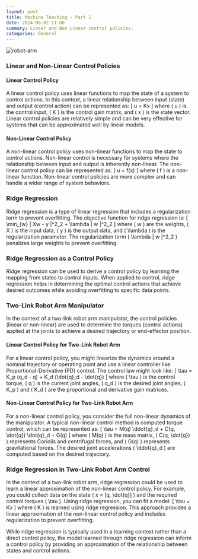 ```yaml
---
layout: post
title: Machine Teaching - Part 1
date: 2024-06-02 11:00
summary: Linear and Non Linear control policies.
categories: General
---
```


<img src="https://i.ibb.co/wQBqJnK/robot-arm.jpg" alt="robot-arm" border="0">

### Linear and Non-Linear Control Policies

#### Linear Control Policy
A linear control policy uses linear functions to map the state of a system to control actions. In this context, a linear relationship between input (state) and output (control action) can be represented as:
\[ u = Kx \]
where \( u \) is the control input, \( K \) is the control gain matrix, and \( x \) is the state vector. Linear control policies are relatively simple and can be very effective for systems that can be approximated well by linear models.

#### Non-Linear Control Policy
A non-linear control policy uses non-linear functions to map the state to control actions. Non-linear control is necessary for systems where the relationship between input and output is inherently non-linear. The non-linear control policy can be represented as:
\[ u = f(x) \]
where \( f \) is a non-linear function. Non-linear control policies are more complex and can handle a wider range of system behaviors.

### Ridge Regression
Ridge regression is a type of linear regression that includes a regularization term to prevent overfitting. The objective function for ridge regression is:
\[ \min_{w} \| Xw - y \|^2_2 + \lambda \| w \|^2_2 \]
where \( w \) are the weights, \( X \) is the input data, \( y \) is the output data, and \( \lambda \) is the regularization parameter. The regularization term \( \lambda \| w \|^2_2 \) penalizes large weights to prevent overfitting.

### Ridge Regression as a Control Policy
Ridge regression can be used to derive a control policy by learning the mapping from states to control inputs. When applied to control, ridge regression helps in determining the optimal control actions that achieve desired outcomes while avoiding overfitting to specific data points.

### Two-Link Robot Arm Manipulator

In the context of a two-link robot arm manipulator, the control policies (linear or non-linear) are used to determine the torques (control actions) applied at the joints to achieve a desired trajectory or end-effector position.

#### Linear Control Policy for Two-Link Robot Arm
For a linear control policy, you might linearize the dynamics around a nominal trajectory or operating point and use a linear controller like Proportional-Derivative (PD) control. The control law might look like:
\[ \tau = K_p (q_d - q) + K_d (\dot{q}_d - \dot{q}) \]
where \( \tau \) is the control torque, \( q \) is the current joint angles, \( q_d \) is the desired joint angles, \( K_p \) and \( K_d \) are the proportional and derivative gain matrices.

#### Non-Linear Control Policy for Two-Link Robot Arm
For a non-linear control policy, you consider the full non-linear dynamics of the manipulator. A typical non-linear control method is computed torque control, which can be represented as:
\[ \tau = M(q) \ddot{q}_d + C(q, \dot{q}) \dot{q}_d + G(q) \]
where \( M(q) \) is the mass matrix, \( C(q, \dot{q}) \) represents Coriolis and centrifugal forces, and \( G(q) \) represents gravitational forces. The desired joint accelerations \( \ddot{q}_d \) are computed based on the desired trajectory.

### Ridge Regression in Two-Link Robot Arm Control
In the context of a two-link robot arm, ridge regression could be used to learn a linear approximation of the non-linear control policy. For example, you could collect data on the state \( x = [q, \dot{q}] \) and the required control torques \( \tau \). Using ridge regression, you can fit a model:
\[ \tau = Kx \]
where \( K \) is learned using ridge regression. This approach provides a linear approximation of the non-linear control policy and includes regularization to prevent overfitting.

While ridge regression is typically used in a learning context rather than a direct control policy, the model learned through ridge regression can inform a control policy by providing an approximation of the relationship between states and control actions.